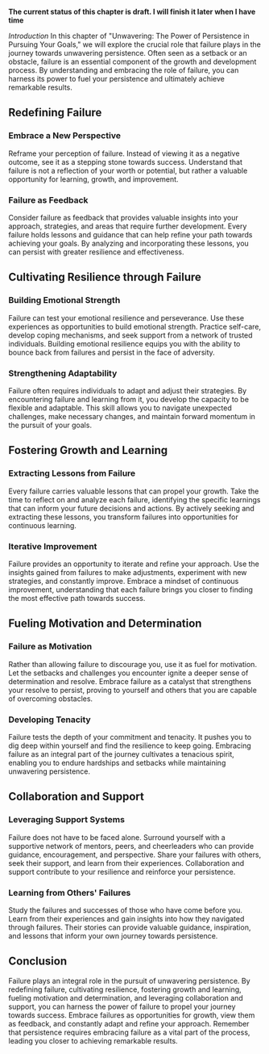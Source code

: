 **The current status of this chapter is draft. I will finish it later when I have time**

*Introduction* In this chapter of "Unwavering: The Power of Persistence in Pursuing Your Goals," we will explore the crucial role that failure plays in the journey towards unwavering persistence. Often seen as a setback or an obstacle, failure is an essential component of the growth and development process. By understanding and embracing the role of failure, you can harness its power to fuel your persistence and ultimately achieve remarkable results.

Redefining Failure
------------------

### Embrace a New Perspective

Reframe your perception of failure. Instead of viewing it as a negative outcome, see it as a stepping stone towards success. Understand that failure is not a reflection of your worth or potential, but rather a valuable opportunity for learning, growth, and improvement.

### Failure as Feedback

Consider failure as feedback that provides valuable insights into your approach, strategies, and areas that require further development. Every failure holds lessons and guidance that can help refine your path towards achieving your goals. By analyzing and incorporating these lessons, you can persist with greater resilience and effectiveness.

Cultivating Resilience through Failure
--------------------------------------

### Building Emotional Strength

Failure can test your emotional resilience and perseverance. Use these experiences as opportunities to build emotional strength. Practice self-care, develop coping mechanisms, and seek support from a network of trusted individuals. Building emotional resilience equips you with the ability to bounce back from failures and persist in the face of adversity.

### Strengthening Adaptability

Failure often requires individuals to adapt and adjust their strategies. By encountering failure and learning from it, you develop the capacity to be flexible and adaptable. This skill allows you to navigate unexpected challenges, make necessary changes, and maintain forward momentum in the pursuit of your goals.

Fostering Growth and Learning
-----------------------------

### Extracting Lessons from Failure

Every failure carries valuable lessons that can propel your growth. Take the time to reflect on and analyze each failure, identifying the specific learnings that can inform your future decisions and actions. By actively seeking and extracting these lessons, you transform failures into opportunities for continuous learning.

### Iterative Improvement

Failure provides an opportunity to iterate and refine your approach. Use the insights gained from failures to make adjustments, experiment with new strategies, and constantly improve. Embrace a mindset of continuous improvement, understanding that each failure brings you closer to finding the most effective path towards success.

Fueling Motivation and Determination
------------------------------------

### Failure as Motivation

Rather than allowing failure to discourage you, use it as fuel for motivation. Let the setbacks and challenges you encounter ignite a deeper sense of determination and resolve. Embrace failure as a catalyst that strengthens your resolve to persist, proving to yourself and others that you are capable of overcoming obstacles.

### Developing Tenacity

Failure tests the depth of your commitment and tenacity. It pushes you to dig deep within yourself and find the resilience to keep going. Embracing failure as an integral part of the journey cultivates a tenacious spirit, enabling you to endure hardships and setbacks while maintaining unwavering persistence.

Collaboration and Support
-------------------------

### Leveraging Support Systems

Failure does not have to be faced alone. Surround yourself with a supportive network of mentors, peers, and cheerleaders who can provide guidance, encouragement, and perspective. Share your failures with others, seek their support, and learn from their experiences. Collaboration and support contribute to your resilience and reinforce your persistence.

### Learning from Others' Failures

Study the failures and successes of those who have come before you. Learn from their experiences and gain insights into how they navigated through failures. Their stories can provide valuable guidance, inspiration, and lessons that inform your own journey towards persistence.

Conclusion
----------

Failure plays an integral role in the pursuit of unwavering persistence. By redefining failure, cultivating resilience, fostering growth and learning, fueling motivation and determination, and leveraging collaboration and support, you can harness the power of failure to propel your journey towards success. Embrace failures as opportunities for growth, view them as feedback, and constantly adapt and refine your approach. Remember that persistence requires embracing failure as a vital part of the process, leading you closer to achieving remarkable results.
